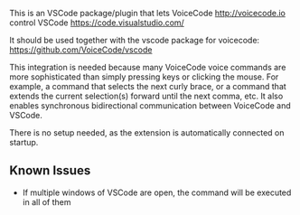 This is an VSCode package/plugin that lets VoiceCode http://voicecode.io control VSCode https://code.visualstudio.com/

It should be used together with the vscode package for voicecode: https://github.com/VoiceCode/vscode

This integration is needed because many VoiceCode voice commands are more sophisticated than simply pressing keys or clicking the mouse. For example, a command that selects the next curly brace, or a command that extends the current selection(s) forward until the next comma, etc. It also enables synchronous bidirectional communication between VoiceCode and VSCode.

There is no setup needed, as the extension is automatically connected on startup.

## Known Issues

- If multiple windows of VSCode are open, the command will be executed in all of them

